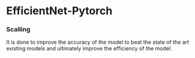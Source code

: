 # EfficientNet-Pytorch

### Scalling
It is done to improve the accuracy of the model to beat the state of the art existing models and ultimately improve the efficiency of the model.
